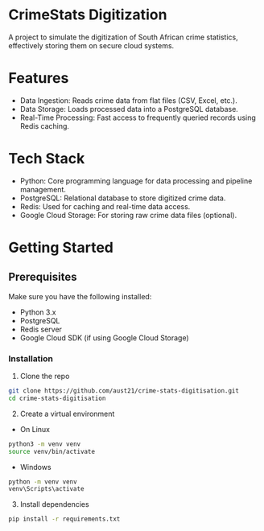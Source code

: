 # CrimeStats Digitization
A project to simulate the digitization of South African crime statistics, effectively storing them on secure cloud systems.

# Features
- Data Ingestion: Reads crime data from flat files (CSV, Excel, etc.).
- Data Storage: Loads processed data into a PostgreSQL database.
- Real-Time Processing: Fast access to frequently queried records using Redis caching.

# Tech Stack
- Python: Core programming language for data processing and pipeline management.
- PostgreSQL: Relational database to store digitized crime data.
- Redis: Used for caching and real-time data access.
- Google Cloud Storage: For storing raw crime data files (optional).

# Getting Started
## Prerequisites
Make sure you have the following installed:

- Python 3.x
- PostgreSQL
- Redis server
- Google Cloud SDK (if using Google Cloud Storage)

### Installation
1. Clone the repo
```bash
git clone https://github.com/aust21/crime-stats-digitisation.git
cd crime-stats-digitisation
```

2. Create a virtual environment  
- On Linux  
```bash
python3 -m venv venv
source venv/bin/activate
```
- Windows
```bash
python -m venv venv
venv\Scripts\activate
```

3. Install dependencies
```bash
pip install -r requirements.txt
```